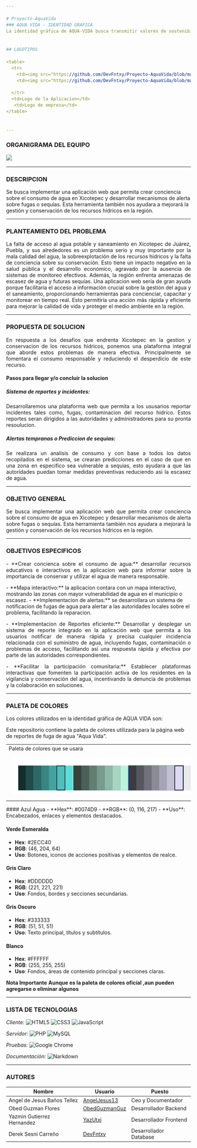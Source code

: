 ```yaml
---

# Proyecto-AquaVida
### AQUA VIDA - IDENTIDAD GRAFICA
La identidad gráfica de AQUA-VIDA busca transmitir valores de sostenibilidad, comunidad, transparencia, e innovación. Cada elemento visual está diseñado para resonar con la audiencia, destacando la importancia de la conservación del agua y la participación activa de la comunidad en la gestión de este recurso vital.


## LOGOTIPOS

<table>
  <tr>
    <td><img src="https://github.com/DevFntxy/Proyecto-AquaVida/blob/main/Logo1.jpg" width="100%" style="padding: 10px;" /></td>
    <td><img src="https://github.com/DevFntxy/Proyecto-AquaVida/blob/main/logo2.jpg" width="100%" style="padding: 10px;" /></td>
   
  </tr>
  <td>Logo de la Aplicacion</td>
   <td>Logo de empresa</td>
</table>


---
```


### ORGANIGRAMA DEL EQUIPO
  
![](https://raw.githubusercontent.com/DevFntxy/Proyecto-AquaVida/dfc8b0bd908ad2744f2983809c40b00a77d3edc4/Organigrama%20Roles.png)




---

### DESCRIPCION

Se busca implementar una aplicación web que permita crear conciencia sobre el consumo de agua en Xicotepec y desarrollar mecanismos de alerta sobre fugas o sequías. Esta herramienta también nos ayudara a mejorará la gestión y conservación de los recursos hídricos en la región.

---

### PLANTEAMIENTO DEL PROBLEMA

<p align="justify">La falta de acceso al agua potable y saneamiento en Xicotepec de Juárez, Puebla, y sus alrededores es un problema serio y muy importante por la mala calidad del agua, la sobreexplotación de los recursos hídricos y la falta de conciencia sobre su conservación. Esto tiene un impacto negativo en la salud pública y el desarrollo económico, agravado por la ausencia de sistemas de monitoreo efectivos. Además, la región enfrenta amenazas de escasez de agua y futuras sequías. Una aplicacion web sería de gran ayuda porque facilitaría el acceso a información crucial sobre la gestión del agua y el saneamiento, proporcionando herramientas para concienciar, capacitar y monitorear en tiempo real. Esto permitiría una acción más rápida y eficiente para mejorar la calidad de vida y proteger el medio ambiente en la región.</p>

---

### PROPUESTA DE SOLUCION
<p align="justify">En respuesta a los desafios que endrenta Xicotepec en la gestion y conservacion de los recursos hidricos, ponemos una plataforma integral que aborde estos problemas de manera efectiva. Principalmente se fomentara el consumo responsable y reduciendo el desperdicio de este recurso. </p>


#### Pasos para llegar y/o concluir la solucion

##### Sistema de reportes y incidentes: 
<p align="justify">Desarrollaremos una plataforma web que permita a los ususarios reportar incidentes tales como, fugas, contaminacion del recurso hidrico. Estos reportes seran dirigidos a las autoridades y administradores para su pronta resoulucion. </p>

##### Alertas tempranas o Prediccion de sequias:
<p align="justify">Se realizara un analisis de consumo y con base a todos los datos recopilados en el sistema, se crearan predicciones en el caso de que en una zona en especifico sea vulnerable a sequias, esto ayudara a que las autoridades puedan tomar medidas preventivas reduciendo asi la escasez de agua. </p>

---

### OBJETIVO GENERAL

<p align="justify">Se busca implementar una aplicación web que permita crear conciencia sobre el consumo de agua en Xicotepec y desarrollar mecanismos de alerta sobre fugas o sequías. Esta herramienta también nos ayudara a mejorará la gestión y conservación de los recursos hídricos en la región.</p>


---

### OBJETIVOS ESPECIFICOS
<p align="justify">
- **Crear concienca sobre el consumo de agua:** desarrollar recursos educativos e interactivos en la aplicacion web para informar sobre la importancia de conservar y utilizar el agua de manera responsable.</p>
- **Mapa interactivo:** la aplicacion contara con un mapa interactivo, mostrando las zonas con mayor vulnerabilidad de agua en el municipio o escasez.
- **Implementacion de alertas:**  se desarrollara un sistema de notificacion de fugas de agua para alertar a las autoridades locales sobre el problema, facilitando la reparacion.
<p align="justify">- **Implementacion de Reportes eficiente:**  Desarrollar y desplegar un sistema de reporte integrado en la aplicación web que permita a los usuarios notificar de manera rápida y precisa cualquier incidencia relacionada con el suministro de agua, incluyendo fugas, contaminación o problemas de acceso, facilitando así una respuesta rápida y efectiva por parte de las autoridades correspondientes.</p>
<p align="justify">- **Facilitar la participación comunitaria:** Establecer plataformas interactivas que fomenten la participación activa de los residentes en la vigilancia y conservación del agua, incentivando la denuncia de problemas y la colaboración en soluciones.</p>

---


### PALETA DE COLORES

Los colores utilizados en la identidad gráfica de AQUA VIDA son:


Este repositorio contiene la paleta de colores utilizada para la página web de reportes de fuga de agua "Aqua Vida".

<table>
   <td>Paleta de colores que se usara</td>
  <tr>
    <td><img src="Captura de pantalla 2024-07-24 142711.png" width="100%" style="padding: 10px;" /></td>
  </tr>
  


 
</table>
#### Azul Agua
- **Hex**: #0074D9
- **RGB**: (0, 116, 217)
- **Uso**: Encabezados, enlaces y elementos destacados.

#### Verde Esmeralda
- **Hex**: #2ECC40
- **RGB**: (46, 204, 64)
- **Uso**: Botones, iconos de acciones positivas y elementos de realce.

#### Gris Claro
- **Hex**: #DDDDDD
- **RGB**: (221, 221, 221)
- **Uso**: Fondos, bordes y secciones secundarias.

#### Gris Oscuro
- **Hex**: #333333
- **RGB**: (51, 51, 51)
- **Uso**: Texto principal, títulos y subtítulos.

#### Blanco
- **Hex**: #FFFFFF
- **RGB**: (255, 255, 255)
- **Uso**: Fondos, áreas de contenido principal y secciones claras.

  
**Nota Importante** **Aunque es la paleta de colores oficial ,aun pueden agregarse o eliminar algunos**

---

### LISTA DE TECNOLOGIAS

<p align = "justify">

*Cliente:*
![HTML5](https://img.shields.io/badge/HTML5-E34F26?style=for-the-badge&logo=html5&logoColor=white)
![CSS3](https://img.shields.io/badge/CSS3-1572B6?style=for-the-badge&logo=css3&logoColor=white)
![JavaScript](https://img.shields.io/badge/JavaScript-F7DF1E?style=for-the-badge&logo=javascript&logoColor=black)

*Servidor:*
![PHP](https://img.shields.io/badge/PHP-777BB4?style=for-the-badge&logo=php&logoColor=white)
![MySQL](https://img.shields.io/badge/MySQL-4479A1?style=for-the-badge&logo=mysql&logoColor=white)

*Pruebas:*
![Google Chrome](https://img.shields.io/badge/Google_Chrome-4285F4?style=for-the-badge&logo=google-chrome&logoColor=white)

*Documentación:*
![Narkdown](https://img.shields.io/badge/Made%20with-Narkdown-1f425f.svg)

</p>

---

### AUTORES

| Nombre                        | Usuario             | Puesto |
|-------------------------------|---------------------|--------|
| Angel de Jesus Baños Tellez   | [AngelJesus13](https://github.com/angelJesus13)        | Ceo y Documentador       |
| Obed Guzman Flores            | [ObedGuzmanGuz](https://github.com/ObedGuzmanGuz)       |   Desarrollador Backend     |
| Yazmin Gutierrez Hernandez    | [YazUtxj](https://github.com/YazUtxj)             |  Desarrollador Frontend      |
| Derek Sesni Carreño           | [DevFntxy](https://github.com/DevFntxy)            | Desarrollador Database       |

  
